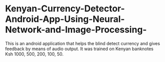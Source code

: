 # Kenyan-Currency-Detector-Android-App-Using-Neural-Network-and-Image-Processing-
This is an android application that helps the blind detect currency and gives feedback by means of audio output.  It was trained on Kenyan banknotes Ksh 1000, 500, 200, 100, 50.
